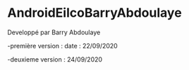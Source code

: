 # AndroidEilcoBarryAbdoulaye
Developpé par Barry Abdoulaye

-première version : 
date : 22/09/2020


-deuxieme version : 
24/09/2020